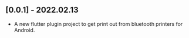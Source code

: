 ## [0.0.1] - 2022.02.13

* A new flutter plugin project to get print out from bluetooth printers for Android.

